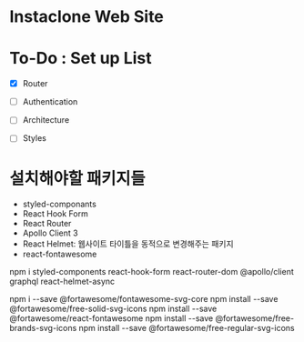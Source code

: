 # Instaclone Web Site

# To-Do : Set up List
- [x] Router
- [ ] Authentication
- [ ] Architecture
- [ ] Styles


# 설치해야할 패키지들
- styled-componants
- React Hook Form
- React Router
- Apollo Client 3
- React Helmet: 웹사이트 타이틀을 동적으로 변경해주는 패키지
- react-fontawesome

npm i styled-components react-hook-form react-router-dom @apollo/client graphql react-helmet-async

npm i --save @fortawesome/fontawesome-svg-core
npm install --save @fortawesome/free-solid-svg-icons
npm install --save @fortawesome/react-fontawesome
npm install --save @fortawesome/free-brands-svg-icons
npm install --save @fortawesome/free-regular-svg-icons
